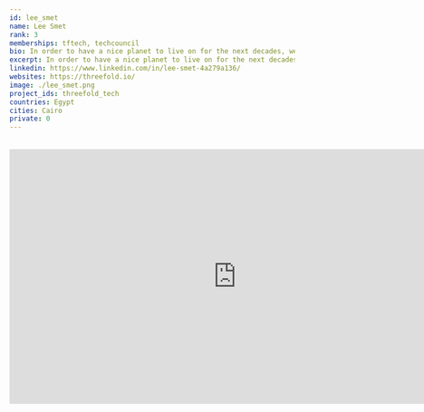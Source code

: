 ```yaml
---
id: lee_smet
name: Lee Smet
rank: 3
memberships: tftech, techcouncil
bio: In order to have a nice planet to live on for the next decades, we need to preserve what we have now. This means we need to stop wasting scarce resources, and move towards a more sustainable ecosystem. If existing technology can not, or refuses to become greener, then we will need to create this technology from scratch.
excerpt: In order to have a nice planet to live on for the next decades, we need to preserve what we have now.
linkedin: https://www.linkedin.com/in/lee-smet-4a279a136/
websites: https://threefold.io/
image: ./lee_smet.png
project_ids: threefold_tech
countries: Egypt
cities: Cairo
private: 0
---
```


<BR>

<iframe src="https://player.vimeo.com/video/439209465" width="800" height="450" frameborder="0" allow="autoplay; fullscreen" allowfullscreen></iframe>

<BR>
